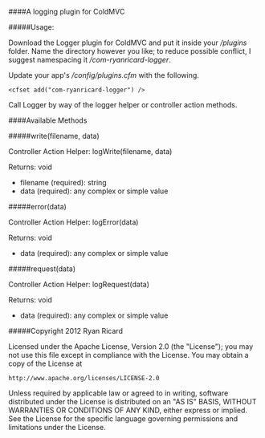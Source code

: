 ####A logging plugin for ColdMVC

#####Usage:

Download the Logger plugin for ColdMVC and put it inside your _/plugins_ folder. Name the directory however you like; to reduce possible conflict, I suggest namespacing it _/com-ryanricard-logger_.

Update your app's _/config/plugins.cfm_ with the following.

	<cfset add("com-ryanricard-logger") />

Call Logger by way of the logger helper or controller action methods.

####Available Methods

#####write(filename, data)

Controller Action Helper: logWrite(filename, data)

Returns: void

* filename (required): string
* data (required): any complex or simple value

#####error(data)

Controller Action Helper: logError(data)

Returns: void

* data (required): any complex or simple value

#####request(data)

Controller Action Helper: logRequest(data)

Returns: void

* data (required): any complex or simple value


#####Copyright 2012 Ryan Ricard

Licensed under the Apache License, Version 2.0 (the "License");
you may not use this file except in compliance with the License.
You may obtain a copy of the License at

    http://www.apache.org/licenses/LICENSE-2.0

Unless required by applicable law or agreed to in writing, software
distributed under the License is distributed on an "AS IS" BASIS,
WITHOUT WARRANTIES OR CONDITIONS OF ANY KIND, either express or implied.
See the License for the specific language governing permissions and
limitations under the License.